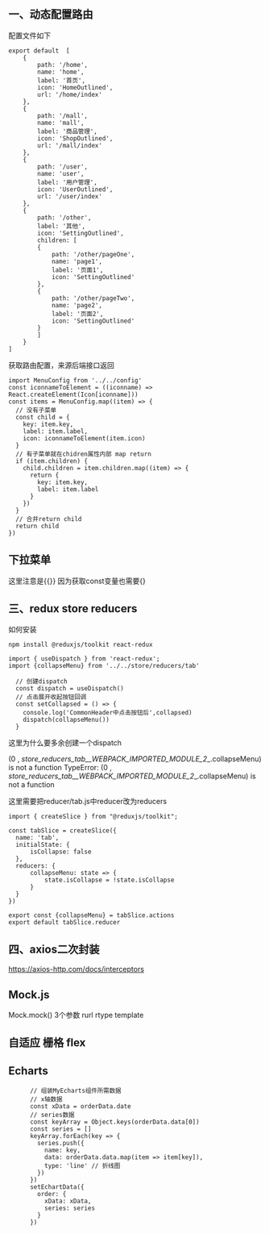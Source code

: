 ## 一、动态配置路由
配置文件如下
```
export default  [
    {
        path: '/home',
        name: 'home',
        label: '首页',
        icon: 'HomeOutlined',
        url: '/home/index'
    },
    {
        path: '/mall',
        name: 'mall',
        label: '商品管理',
        icon: 'ShopOutlined',
        url: '/mall/index'
    },
    {
        path: '/user',
        name: 'user',
        label: '用户管理',
        icon: 'UserOutlined',
        url: '/user/index'
    },
    {
        path: '/other',
        label: '其他',
        icon: 'SettingOutlined',
        children: [
        {
            path: '/other/pageOne',
            name: 'page1',
            label: '页面1',
            icon: 'SettingOutlined'
        },
        {
            path: '/other/pageTwo',
            name: 'page2',
            label: '页面2',
            icon: 'SettingOutlined'
        }
        ]
    }
]
```

获取路由配置，来源后端接口返回
```
import MenuConfig from '../../config'
const iconnameToElement = ((iconname) => React.createElement(Icon[iconname]))
const items = MenuConfig.map((item) => {
  // 没有子菜单
  const child = {
    key: item.key,
    label: item.label,
    icon: iconnameToElement(item.icon)
  }
  // 有子菜单就在chidren属性内部 map return
  if (item.children) {
    child.children = item.children.map((item) => {
      return {
        key: item.key,
        label: item.label
      }
    })
  }
  // 合并return child
  return child
})
```


## 下拉菜单
<Dropdown menu={{items}}> 
这里注意是{{}}
因为获取const变量也需要{}

## 三、redux store reducers
如何安装
```
npm install @reduxjs/toolkit react-redux
```
```
import { useDispatch } from 'react-redux';
import {collapseMenu} from '../../store/reducers/tab'

  // 创建dispatch
  const dispatch = useDispatch()
  // 点击展开收起按钮回调
  const setCollapsed = () => {
    console.log('CommonHeader中点击按钮后',collapsed)
    dispatch(collapseMenu())
  }
```
  这里为什么要多余创建一个dispatch


  (0 , _store_reducers_tab__WEBPACK_IMPORTED_MODULE_2__.collapseMenu) is not a function TypeError: (0 , _store_reducers_tab__WEBPACK_IMPORTED_MODULE_2__.collapseMenu) is not a function

  这里需要把reducer/tab.js中reducer改为reducers
  ```
  import { createSlice } from "@reduxjs/toolkit";

const tabSlice = createSlice({
    name: 'tab',
    initialState: {
        isCollapse: false
    },
    reducers: {
        collapseMenu: state => {
            state.isCollapse = !state.isCollapse
        }
    }
})

export const {collapseMenu} = tabSlice.actions
export default tabSlice.reducer
  ```

## 四、axios二次封装
https://axios-http.com/docs/interceptors

## Mock.js
Mock.mock()
3个参数
rurl
rtype
template

## 自适应 栅格 flex

## Echarts
```
      // 组装MyEcharts组件所需数据
      // x轴数据
      const xData = orderData.date
      // series数据
      const keyArray = Object.keys(orderData.data[0])
      const series = []
      keyArray.forEach(key => {
        series.push({
          name: key,
          data: orderData.data.map(item => item[key]),
          type: 'line' // 折线图
        })
      })
      setEchartData({
        order: {
          xData: xData,
          series: series
        }
      })
```